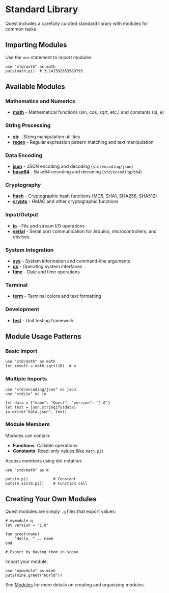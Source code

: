 # Standard Library

Quest includes a carefully curated standard library with modules for common tasks.

## Importing Modules

Use the `use` statement to import modules:

```quest
use "std/math" as math
puts(math.pi)  # 3.141592653589793
```

## Available Modules

### Mathematics and Numerics

- **[math](./math.md)** - Mathematical functions (sin, cos, sqrt, etc.) and constants (pi, e)

### String Processing

- **[str](./str.md)** - String manipulation utilities
- **[regex](./regex.md)** - Regular expression pattern matching and text manipulation

### Data Encoding

- **[json](./json.md)** - JSON encoding and decoding (`std/encoding/json`)
- **[base64](./encode.md)** - Base64 encoding and decoding (`std/encoding/b64`)

### Cryptography

- **[hash](./hash.md)** - Cryptographic hash functions (MD5, SHA1, SHA256, SHA512)
- **[crypto](./crypto.md)** - HMAC and other cryptographic functions

### Input/Output

- **[io](./io.md)** - File and stream I/O operations
- **[serial](./serial.md)** - Serial port communication for Arduino, microcontrollers, and devices

### System Integration

- **[sys](./sys.md)** - System information and command-line arguments
- **[os](./os.md)** - Operating system interfaces
- **[time](./time.md)** - Date and time operations

### Terminal

- **[term](./term.md)** - Terminal colors and text formatting

### Development

- **[test](./test.md)** - Unit testing framework

## Module Usage Patterns

### Basic Import

```quest
use "std/math" as math
let result = math.sqrt(16)  # 4
```

### Multiple Imports

```quest
use "std/encoding/json" as json
use "std/io" as io

let data = {"name": "Quest", "version": "1.0"}
let text = json.stringify(data)
io.write("data.json", text)
```

### Module Members

Modules can contain:
- **Functions**: Callable operations
- **Constants**: Read-only values (like `math.pi`)

Access members using dot notation:

```quest
use "std/math" as m

puts(m.pi)           # Constant
puts(m.sin(m.pi))    # Function call
```

## Creating Your Own Modules

Quest modules are simply `.q` files that export values:

```quest
# mymodule.q
let version = "1.0"

fun greet(name)
    "Hello, " .. name
end

# Export by having them in scope
```

Import your module:

```quest
use "mymodule" as mine
puts(mine.greet("World"))
```

See [Modules](../language/modules.md) for more details on creating and organizing modules.

